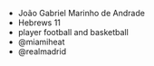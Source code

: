 - João Gabriel Marinho de Andrade
- Hebrews 11
- player football and basketball
- @miamiheat
- @realmadrid

<!---
JohnJG7/JohnJG7 is a ✨ special ✨ repository because its `README.md` (this file) appears on your GitHub profile.
You can click the Preview link to take a look at your changes.
--->
